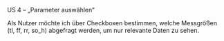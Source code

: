 US 4 – „Parameter auswählen“

Als Nutzer möchte ich über Checkboxen bestimmen, welche Messgrößen (tl, ff, rr, so_h) abgefragt werden, um nur relevante Daten zu sehen.